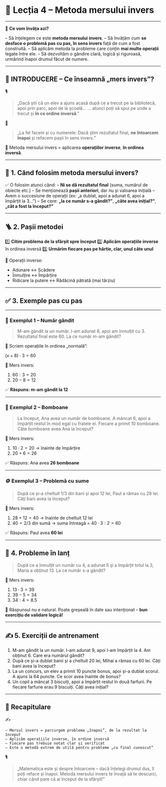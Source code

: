 # 📘 Lecția 4 – Metoda mersului invers

------

🎯 **Ce vom învăța azi?**

– Să înțelegem ce este **metoda mersului invers**.
 – Să învățăm cum **se desface o problemă pas cu pas, în sens invers** față de cum a fost construită.
 – Să aplicăm metoda la probleme care conțin **mai multe operații** legate între ele.
 – Să dezvoltăm o gândire clară, logică și riguroasă, urmărind înapoi drumul făcut de numere.

------

## 🔔 INTRODUCERE – Ce înseamnă „mers invers”?

🎙️

> „Dacă știi că un elev a ajuns acasă după ce a trecut pe la bibliotecă, apoi prin parc, apoi de la școală…
>  … atunci poți să spui pe unde a trecut și **în ce ordine inversă**.”

🧠

> „La fel facem și cu numerele:
>  Dacă știm rezultatul final, **ne întoarcem înapoi** și refacem pașii în sens invers.”

🎯 Metoda mersului invers = aplicarea **operațiilor inverse**, **în ordinea inversă**.

------

## 🔁 1. Când folosim metoda mersului invers?

✅ O folosim atunci când:
 – **Ni se dă rezultatul final** (suma, numărul de obiecte etc.)
 – Se menționează **pașii anteriori**, dar nu și valoarea inițială
 – Avem o succesiune de operații (ex: „a dublat, apoi a adunat 6, apoi a împărțit la 3...”)
 – Se cere: **„la ce număr s-a gândit?”**, **„câte avea inițial?”**, **„cât a fost la început?”**

------

## 🪜 2. Pașii metodei

1️⃣ **Citim problema de la sfârșit spre început**
 2️⃣ **Aplicăm operațiile inverse** în ordinea inversă
 3️⃣ **Urmărim fiecare pas pe hârtie, clar, unul câte unul**

📘 Operații inverse:

- Adunare ↔ Scădere
- Înmulțire ↔ Împărțire
- Ridicare la putere ↔ Rădăcină pătrată (mai târziu)

------

## ✅ 3. Exemple pas cu pas

------

### 🧠 Exemplul 1 – Număr gândit

> M-am gândit la un număr.
>  I-am adunat 8, apoi am înmulțit cu 3. Rezultatul final este 60. La ce număr m-am gândit?

🎯 Scriem operațiile în ordinea „normală”:

$(x + 8) \cdot 3 = 60$

📌 Mers invers:

1. $60 : 3 = 20$
2. $20 - 8 = 12$

✅ **Răspuns: m-am gândit la 12**

------

### 🍬 Exemplul 2 – Bomboane

> La început, Ana avea un număr de bomboane.
>  A mâncat 6, apoi a împărțit restul în mod egal cu fratele ei. Fiecare a primit 10 bomboane.
>  Câte bomboane avea Ana la început?

📌 Mers invers:

1. $10 \cdot 2 = 20$ → înainte de împărțire
2. $20 + 6 = 26$

✅ Răspuns: Ana avea **26 bomboane**

------

### 🪙 Exemplul 3 – Problemă cu sume

> După ce și-a cheltuit 1/3 din bani și apoi 12 lei, Paul a rămas cu 28 lei. Câți bani avea la început?

📌 Mers invers:

1. $28 + 12 = 40$ → înainte de cheltuit 12 lei
2. $40 = 2/3$ din sumă → suma întreagă = $40 \cdot 3 : 2 = 60$

✅ Răspuns: Paul avea **60 lei**

------

## 🧩 4. Probleme în lanț

> După ce a înmulțit un număr cu 4, a adunat 5 și a împărțit totul la 3, Maria a obținut 13.
>  La ce număr s-a gândit?

📌 Mers invers:

1. $13 \cdot 3 = 39$
2. $39 - 5 = 34$
3. $34 : 4 = 8.5$

📌 Răspunsul nu e natural. Poate greșeală în date sau intenționat – **bun exercițiu de validare logică!**

------

## ✍️ 5. Exerciții de antrenament

1. M-am gândit la un număr. I-am adunat 9, apoi l-am împărțit la 4. Am obținut 6. Care era numărul gândit?
2. După ce și-a dublat banii și a cheltuit 20 lei, Mihai a rămas cu 60 lei. Câți bani avea la început?
3. La un concurs, un elev a primit 10 puncte bonus, apoi și-a dublat scorul. A ajuns la 64 puncte. Ce scor avea înainte de bonus?
4. Un copil a mâncat 3 biscuiți, apoi a împărțit restul în două farfurii. Pe fiecare farfurie erau 9 biscuiți. Câți avea inițial?

------

## 🔁 Recapitulare

✍️

```
– Mersul invers = parcurgem problema „înapoi”, de la rezultat la început  
– Aplicăm operațiile inverse, în ordine inversă  
– Fiecare pas trebuie notat clar și verificat  
– Este o metodă extrem de utilă pentru probleme „cu final cunoscut”
```

🎙️

> „Matematica este și despre întoarcere – dacă înțelegi drumul dus, îl poți reface și înapoi. Metoda mersului invers te învață să te descurci, chiar când pare că ai început de la sfârșit!”